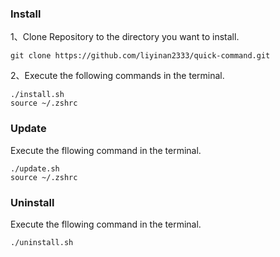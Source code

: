 ### Install
1、Clone Repository to the directory you want to install.
```shell
git clone https://github.com/liyinan2333/quick-command.git
```
2、Execute the following commands in the terminal.
```shell
./install.sh
source ~/.zshrc
```

### Update
Execute the fllowing command in the terminal.
```shell
./update.sh
source ~/.zshrc
```

### Uninstall
Execute the fllowing command in the terminal.
```shell
./uninstall.sh
```
